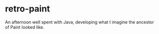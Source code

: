 # retro-paint
An afternoon well spent with Java, developing what I imagine the ancestor of Paint looked like.
